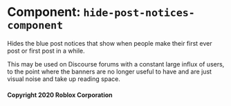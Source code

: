 # Component: `hide-post-notices-component`

Hides the blue post notices that show when people make their first ever post or first post in a while.

This may be used on Discourse forums with a constant large influx of users, to the point where the banners are no longer useful to have and are just visual noise and take up reading space.

#### Copyright 2020 Roblox Corporation
